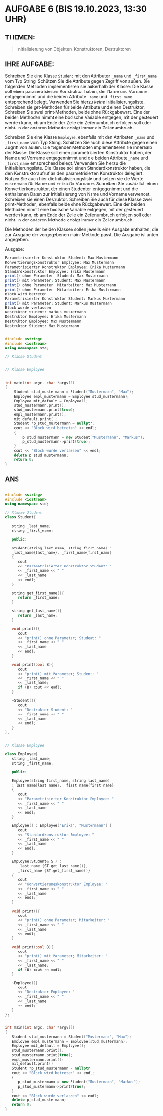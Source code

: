 # AUFGABE 6 (BIS 19.10.2023, 13:30 UHR)

## THEMEN:

> Initialisierung von Objekten, Konstruktoren, Destruktoren

## IHRE AUFGABE:

Schreiben Sie eine Klasse `Student` mit den Attributen `_name` und `_first_name` vom Typ String. Schützen Sie die Attribute gegen Zugriff von außen. Die folgenden Methoden implementieren sie außerhalb der Klasse: Die Klasse soll einen parametrisierten Konstruktor haben, der Name und Vorname entgegennimmt und die beiden Attribute `_name` und `_first_name` entsprechend belegt. Verwenden Sie hierzu _keine_ Initialisierungsliste. Schreiben sie get-Methoden für beide Attribute und einen Destruktor. Schreiben Sie zwei print-Methoden, beide ohne Rückgabewert. Eine der beiden Methoden nimmt eine boolsche Variable entgegen, mit der gesteuert werden kann, ob am Ende der Zeile ein Zeilenumbruch erfolgen soll oder nicht. In der anderen Methode erfolgt immer ein Zeilenumbruch.

Schreiben Sie eine Klasse `Employee`, ebenfalls mit den Attributen `_name` und `_first_name` vom Typ String. Schützen Sie auch diese Attribute gegen einen Zugriff von außen. Die folgenden Methoden implementieren sie innerhalb der Klasse: Die Klasse soll einen parametrisierten Konstruktor haben, der Name und Vorname entgegennimmt und die beiden Attribute `_name` und `_first_name` entsprechend belegt. Verwenden Sie hierzu die Initialisierungsliste. Die Klasse soll einen Standardkonstruktor haben, die den Konstruktoraufruf an den parametrisierten Konstruktor delegiert. Nutzen Sie auch hier die Initialisierungsliste und setzen sie die Werte `Mustermann` für Name und `Erika` für Vorname. Schreiben Sie zusätzlich einen Konvertierkonstruktor, der einen Studenten entgegenimmt und die enthaltenen Daten zur Initialisierung von Name und Vorname verwendet. Schreiben sie einen Destruktor. Schreiben Sie auch für diese Klasse zwei print-Methoden, ebenfalls beide ohne Rückgabewert. Eine der beiden Methoden nimmt eine boolsche Variable entgegen, mit der gesteuert werden kann, ob am Ende der Zeile ein Zeilenumbruch erfolgen soll oder nicht. In der anderen Methode erfolgt immer ein Zeilenumbruch.

Die Methoden der beiden Klassen sollen jeweils eine Ausgabe enthalten, die zur Ausgabe der vorgegebenen main-Methode passt. Die Ausgabe ist unten angegeben.

Ausgabe:

```bash
Parametrisierter Konstruktor Student: Max Mustermann
Konvertierungskonstruktor Employee: Max Mustermann
Parametrisierter Konstruktor Employee: Erika Mustermann
Standardkonstruktor Employee: Erika Mustermann
print() ohne Parameter; Student: Max Mustermann
print() mit Parameter; Student: Max Mustermann
print() ohne Parameter; Mitarbeiter: Max Mustermann
print() ohne Parameter; Mitarbeiter: Erika Mustermann
Block wird betreten
Parametrisierter Konstruktor Student: Markus Mustermann
print() mit Parameter; Student: Markus Mustermann
Block wurde verlassen
Destruktor Student: Markus Mustermann
Destruktor Employee: Erika Mustermann
Destruktor Employee: Max Mustermann
Destruktor Student: Max Mustermann
```

```cpp

#include <string>
#include <iostream>
using namespace std;

// Klasse Student


// Klasse Employee


int main(int argc, char *argv[])
{
    Student stud_mustermann = Student("Mustermann", "Max");
    Employee empl_mustermann = Employee(stud_mustermann);
    Employee mit_default = Employee();
    stud_mustermann.print();
    stud_mustermann.print(true);
    empl_mustermann.print();
    mit_default.print();
    Student *p_stud_mustermann = nullptr;
    cout << "Block wird betreten" << endl;
    {
        p_stud_mustermann = new Student("Mustermann", "Markus");
        p_stud_mustermann->print(true);
    }
    cout << "Block wurde verlassen" << endl;
    delete p_stud_mustermann;
    return 0;
}


```

## ANS

```cpp

#include <string>
#include <iostream>
using namespace std;

// Klasse Student
class Student{

   string _last_name;
   string _first_name;

   public:

   Student(string last_name, string first_name) :
   _last_name{last_name}, _first_name{first_name}
   {
      cout
      << "Parametrisierter Konstruktor Student: "
      << _first_name << " "
      << _last_name
      << endl;
   }

   string get_first_name(){
      return _first_name;
   }

   string get_last_name(){
      return _last_name;
   }

   void print(){
      cout
      << "print() ohne Parameter; Student: "
      << _first_name << " "
      << _last_name
      << endl;
   }

   void print(bool B){
      cout
      << "print() mit Parameter; Student: "
      << _first_name << " "
      << _last_name;
      if (B) cout << endl;
   }

   ~Student(){
      cout
      << "Destruktor Student: "
      << _first_name << " "
      << _last_name
      << endl;
   }
};


// Klasse Employee

class Employee{
   string _last_name;
   string _first_name;

   public:

   Employee(string first_name, string last_name)
   :_last_name{last_name}, _first_name{first_name}
   {
      cout
      << "Parametrisierter Konstruktor Employee: "
      << _first_name << " "
      << _last_name
      << endl;
   }

   Employee() : Employee("Erika", "Mustermann") {
      cout
      << "Standardkonstruktor Employee: "
      << _first_name << " "
      << _last_name
      << endl;
   }

   Employee(Student& ST) :
      _last_name {ST.get_last_name()},
      _first_name {ST.get_first_name()}
   {
      cout
      << "Konvertierungskonstruktor Employee: "
      << _first_name << " "
      << _last_name
      << endl;
   }

   void print(){
      cout
      << "print() ohne Parameter; Mitarbeiter: "
      << _first_name << " "
      << _last_name
      << endl;
   }

   void print(bool B){
      cout
      << "print() mit Parameter; Mitarbeiter: "
      << _first_name << " "
      << _last_name;
      if (B) cout << endl;
   }

   ~Employee(){
      cout
      << "Destruktor Employee: "
      << _first_name << " "
      << _last_name
      << endl;
   }
};


int main(int argc, char *argv[])
{
   Student stud_mustermann = Student("Mustermann", "Max");
   Employee empl_mustermann = Employee(stud_mustermann);
   Employee mit_default = Employee();
   stud_mustermann.print();
   stud_mustermann.print(true);
   empl_mustermann.print();
   mit_default.print();
   Student *p_stud_mustermann = nullptr;
   cout << "Block wird betreten" << endl;
   {
      p_stud_mustermann = new Student("Mustermann", "Markus");
      p_stud_mustermann->print(true);
   }
   cout << "Block wurde verlassen" << endl;
   delete p_stud_mustermann;
   return 0;
}

```